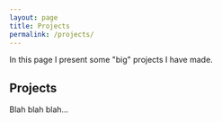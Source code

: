```yaml
---
layout: page
title: Projects
permalink: /projects/
---
```


In this page I present some "big" projects I have made.

## Projects

Blah blah blah...
